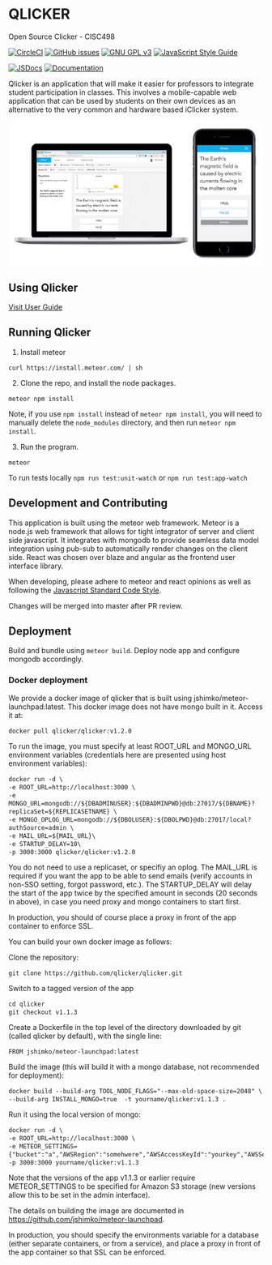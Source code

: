# QLICKER
Open Source Clicker - CISC498

[![CircleCI](https://circleci.com/gh/qlicker/qlicker.svg?style=shield&circle-token=add100d7632954b295a5010c4d904e5b7801d8f5)](https://circleci.com/gh/qlicker/qlicker)
[![GitHub issues](https://img.shields.io/github/issues/qlicker/qlicker.svg)](https://github.com/qlicker/qlicker/issues)
[![GNU GPL v3](https://img.shields.io/badge/license-GNU%20GPL%20v3-blue.svg)](https://www.gnu.org/licenses/gpl-3.0.en.html)
[![JavaScript Style Guide](https://img.shields.io/badge/code%20style-standard-brightgreen.svg)](http://standardjs.com/)

[![JSDocs](https://img.shields.io/badge/Documentation-JSDocs-green.svg)](https://rawgit.com/qlicker/qlicker/master/docs/.jsdocs/index.html)
[![Documentation](https://img.shields.io/badge/Documentation-User%20Manual-green.svg)](https://github.com/qlicker/qlicker/tree/master/docs)



Qlicker is an application that will make it easier for professors to integrate student participation in classes. This involves a mobile-capable web application that can be used by students on their own devices as an alternative to the very common and hardware based iClicker system.

![overview](docs/images/overview.png)

## Using Qlicker

[Visit User Guide](https://qlicker.github.io)

## Running Qlicker

1. Install meteor
```
curl https://install.meteor.com/ | sh 
```

2. Clone the repo, and install the node packages.
```
meteor npm install
```

Note, if you use `npm install` instead of `meteor npm install`, you will need to manually delete the `node_modules` directory, and then run `meteor npm install`.

3. Run the program.
```
meteor
```

To run tests locally
`npm run test:unit-watch` or `npm run test:app-watch`

## Development and Contributing

This application is built using the meteor web framework. Meteor is a node.js web framework that allows for tight integrator of server and client side javascript. It integrates with mongodb to provide seamless data model integration using pub-sub to automatically render changes on the client side. React was chosen over blaze and angular as the frontend user interface library. 

When developing, please adhere to meteor and react opinions as well as following the [Javascript Standard Code Style](http://standardjs.com). 

Changes will be merged into master after PR review.

## Deployment

Build and bundle using `meteor build`. Deploy node app and configure mongodb accordingly.

### Docker deployment
We provide a docker image of qlicker that is built using jshimko/meteor-launchpad:latest. This docker image does not have mongo built in it. Access it at:
```
docker pull qlicker/qlicker:v1.2.0
```
To run the image, you must specify at least ROOT_URL and MONGO_URL environment variables (credentials here are presented using host environment variables):
```
docker run -d \
-e ROOT_URL=http://localhost:3000 \
-e MONGO_URL=mongodb://${DBADMINUSER}:${DBADMINPWD}@db:27017/${DBNAME}?replicaSet=${REPLICASETNAME} \
-e MONGO_OPLOG_URL=mongodb://${DBOLUSER}:${DBOLPWD}@db:27017/local?authSource=admin \
-e MAIL_URL=${MAIL_URL}\
-e STARTUP_DELAY=10\
-p 3000:3000 qlicker/qlicker:v1.2.0
```
You do not need to use a replicaset, or specifiy an oplog. The MAIL_URL is required if you want the app to be able to send emails (verify accounts in non-SSO setting, forgot password, etc.). The STARTUP_DELAY will delay the start of the app twice by the specified amount in seconds (20 seconds in above), in case you need proxy and mongo containers to start first.

In production, you should of course place a proxy in front of the app container to enforce SSL. 

You can build your own docker image as follows:

Clone the repository:
```
git clone https://github.com/qlicker/qlicker.git
```

Switch to a tagged version of the app
```
cd qlicker
git checkout v1.1.3
```

Create a Dockerfile in the top level of the directory downloaded by git (called qlicker by default), with the single line:
```
FROM jshimko/meteor-launchpad:latest
```

Build the image (this will build it with a mongo database, not recommended for deployment):
```
docker build --build-arg TOOL_NODE_FLAGS="--max-old-space-size=2048" \
--build-arg INSTALL_MONGO=true  -t yourname/qlicker:v1.1.3 .
```

Run it using the local version of mongo:
```
docker run -d \
-e ROOT_URL=http://localhost:3000 \
-e METEOR_SETTINGS={"bucket":"a","AWSRegion":"somehwere","AWSAccessKeyId":"yourkey","AWSSecretAccessKey":"yoursecretkey"}
-p 3000:3000 yourname/qlicker:v1.1.3
```

Note that the versions of the app v1.1.3 or earlier require METEOR_SETTINGS to be specified for Amazon S3 storage (new versions allow this to be set in the admin interface). 

The details on building the image are documented in https://github.com/jshimko/meteor-launchpad.

In production, you should specify the environments variable for a database (either separate containers, or from a service), and place a proxy in front of the app container so that SSL can be enforced. 



